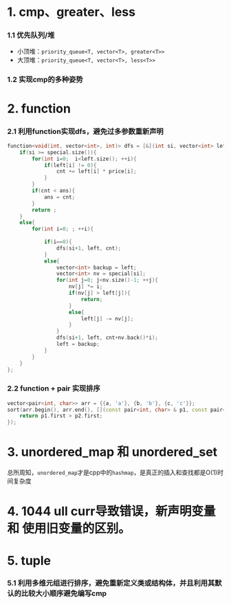 # 1. cmp、greater、less
### 1.1 优先队列/堆
- 小顶堆：`priority_queue<T, vector<T>, greater<T>>`
- 大顶堆：`priority_queue<T, vector<T>, less<T>>`

### 1.2 实现cmp的多种姿势


# 2. function
### 2.1 利用function实现dfs，避免过多参数重新声明
```cpp
function<void(int, vector<int>, int)> dfs = [&](int si, vector<int> left, int cnt){
    if(si >= special.size()){
        for(int i=0;  i<left.size(); ++i){
            if(left[i] != 0){
                cnt += left[i] * price[i];
            }
        }
        if(cnt < ans){
            ans = cnt;
        }
        return ;
    }
    else{
        for(int i=0; ; ++i){
            
            if(i==0){
                dfs(si+1, left, cnt);
            }
            else{
                vector<int> backup = left;
                vector<int> nv = special[si];
                for(int j=0; j<nv.size()-1; ++j){
                    nv[j] *= i;
                    if(nv[j] > left[j]){
                        return;
                    }
                    else{
                        left[j] -= nv[j];
                    }
                }
                dfs(si+1, left, cnt+nv.back()*i);
                left = backup;
            }
        }
    }
};

```
### 2.2 function + pair 实现排序
```cpp
vector<pair<int, char>> arr = {{a, 'a'}, {b, 'b'}, {c, 'c'}};
sort(arr.begin(), arr.end(), [](const pair<int, char> & p1, const pair<int, char> & p2) {
    return p1.first > p2.first;
});
```
# 3. unordered_map 和 unordered_set

总所周知，`unordered_map`才是cpp中的`hashmap`，是真正的插入和查找都是O(1)时间复杂度


# 4. 1044  ull curr导致错误，新声明变量 和 使用旧变量的区别。

# 5. tuple

### 5.1 利用多维元组进行排序，避免重新定义类或结构体，并且利用其默认的比较大小顺序避免编写cmp